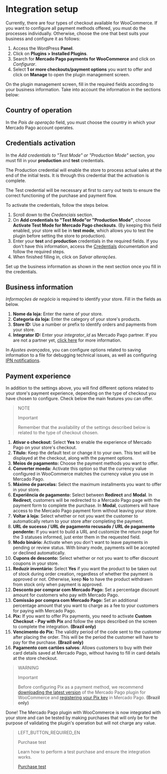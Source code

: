 # Integration setup

Currently, there are four types of checkout available for WooCommerce. If you want to configure all payment methods offered, you must do the processes individually. Otherwise, choose the one that best suits your business and configure it as follows:

1. Access the WordPress **Panel**.
2. Click on **Plugins > Installed Plugins**.
3. Search for **Mercado Pago payments for WooCommerce** and click on _Configurar_.
4. Select **1 or more checkouts/payment options** you want to offer and click on **Manage** to open the plugin management screen.

On the plugin management screen, fill in the required fields according to your business information. Take into account the information in the sections below: 

## Country of operation

In the *País de operação* field, you must choose the country in which your Mercado Pago account operates. 

## Credentials activation

In the *Add credentials to "Test Mode" or "Production Mode"* section, you must fill in your **production** and **test** credentials.

The Production credential will enable the store to process actual sales at the end of the initial tests. It is through this credential that the activation is complete.

The Test credential will be necessary at first to carry out tests to ensure the correct functioning of the purchase and payment flow.

To activate the credentials, follow the steps below.

1. Scroll down to the _Credenciais_ section.
2. On **Add credentials to "Test Mode"or "Production Mode"**, choose **Activate Test Mode for Mercado Pago checkouts**. (By keeping this field enabled, your store will be in **test mode**, which allows you to test the plugin before setting the store to production).
3. Enter your **test** and **production** credentials in the required fields. If you don't have this information, access the [Credentials](https://www.mercadopago.[FAKER][DOMAIN][URL]/developers/en/guides/resources/credentials) documentation and follow the required steps. 
4. When finished filling in, click on _Salvar alterações_.

Set up the business information as shown in the next section once you fill in the credentials. 

## Business information

*Informações de negócio* is required to identify your store. Fill in the fields as below.

1. **Nome da loja:** Enter the name of your store.
2. **Categoria da loja:** Enter the category of your store's products.
3. **Store ID:** Use a number or prefix to identify orders and payments from your store.
4. **Integrator ID:** Enter your *integrator_id* as Mercado Pago partner. If you are not a partner yet, [click here](https://www.mercadopago.com.br/developers/en/developer-program#dev-program-benefits) for more information.

In _Ajustes avançados_, you can configure options related to saving information to a file for debugging technical issues, as well as configuring [IPN notifications](https://www.mercadopago.com.br/developers/en/guides/notifications/ipn).

## Payment experience

In addition to the settings above, you will find different options related to your store's payment experience, depending on the type of checkout you have chosen to configure. Check below the main features you can offer.

> NOTE
>
> Important
>
> Remember that the availability of the settings described below is related to the type of checkout chosen.

1. **Ativar o checkout:** Select **Yes** to enable the experience of Mercado Pago on your store's checkout.
2. **Título:** Keep the default text or change it to your own. This text will be displayed at the checkout, along with the payment options.
3. **Meios de pagamento:** Choose the payment methods you want to offer.
4. **Converter moeda:** Activate this option so that the currency value configured in WooCommerce matches the currency value you use in Mercado Pago.
5. **Máximo de parcelas:** Select the maximum installments you want to offer in your store.
6. **Experiência de pagamento:** Select between **Redirect** and **Modal**. In **Redirect**, customers will be redirected to a Mercado Pago page with the payment form to complete the purchase. In **Modal**, customers will have access to the Mercado Pago payment form without leaving your store.
7. **Voltar à loja:** Select whether or not you want the customer to automatically return to your store after completing the payment.
8. **URL de sucesso / URL de pagamento recusado / URL de pagamento pendente:** If you want to build a URL and customize the return page for the 3 statuses informed, just enter them in the requested field.
9. **Modo binário:** Activate when you don't want to leave payments in pending or review status. With binary mode, payments will be accepted or declined automatically.
10. **Cupons de desconto:** Select whether or not you want to offer discount coupons in your store.
11. **Reduzir inventário:** Select **Yes** if you want the product to be taken out of stock during order creation, regardless of whether the payment is approved or not. Otherwise, keep **No** to have the product withdrawn from stock only when payment is approved. 
12. **Desconto por comprar com Mercado Pago:** Set a percentage discount amount for customers who pay with Mercado Pago.
13. **Comissão por compra com Mercado Pago:** Set an additional percentage amount that you want to charge as a fee to your customers for paying with Mercado Pago.
14. **Pix:** If you want to offer Pix payments, you need to activate **Custom Checkout** **- Pay with Pix** and follow the steps described on the screen to complete the integration. **(Brazil only)**
15. **Vencimento do Pix:** The validity period of the code sent to the customer after placing the order. This will be the period the customer will have to pay for the purchase. **(Brazil only)**
16. **Pagamento com cartões salvos**: Allows customers to buy with their card details saved at Mercado Pago, without having to fill in card details at the store checkout.

> WARNING
>
> Important
>
>Before configuring Pix as a payment method, we recommend [downloading the latest version](https://br.wordpress.org/plugins/woocommerce-mercadopago/#description) of the Mercado Pago plugin for WooCommerce and [registering your Pix key](https://www.mercadopago.com.br/stop/pix?url=https%3A%2F%2Fwww.mercadopago.com.br%2Fadmin-pix-keys%2Fmy-keys&authentication_mode=required) in Mercado Pago. **(Brazil only)**

Done! The Mercado Pago plugin with WooCommerce is now integrated with your store and can be tested by making purchases that will only be for the purpose of validating the plugin's operation but will not charge any value.

> LEFT_BUTTON_REQUIRED_EN
>
> Purchase test
>
> Learn how to perform a test purchase and ensure the integration works.
>
> [Purchase test](https://www.mercadopago[FAKER][URL][DOMAIN]/developers/en/guides/plugins/woocommerce/testing)